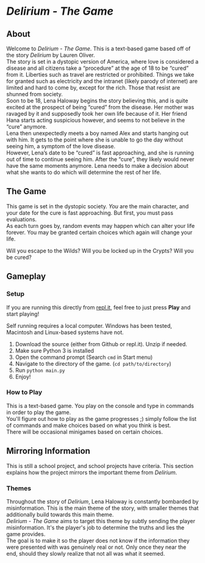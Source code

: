# *Delirium - The Game*

## About
Welcome to *Delirium - The Game*. This is a text-based game based off of the story *Delirium* by Lauren Oliver.  
The story is set in a dystopic version of America, where love is considered a disease  and all citizens take a “procedure” at the age of 18 to be “cured” from it. Liberties such as travel are restricted or prohibited. Things we take for granted such as electricity and the intranet (likely parody of internet) are limited and hard to come by, except for the rich. Those that resist are shunned from society.  
Soon to be 18, Lena Haloway begins the story believing this, and is quite excited at the prospect of being “cured” from the disease. Her mother was ravaged by it and supposedly took her own life because of it. Her friend Hana starts acting suspicious however, and seems to not believe in the “cure” anymore.  
Lena then unexpectedly meets a boy named Alex and starts hanging out with him. It gets to the point where she is unable to go the day without seeing him, a symptom of the love disease.  
However, Lena’s date to be “cured” is fast approaching, and she is running out of time to continue seeing him. After the “cure”, they likely would never have the same moments anymore. Lena needs to make a decision about what she wants to do which will determine the rest of her life.

## The Game
This game is set in the dystopic society. *You* are the main character, and your date for the cure is fast approaching. But first, you must pass evaluations.  
As each turn goes by, random events may happen which can alter your life forever. You may be granted certain choices which again will change your life.

Will you escape to the Wilds? Will you be locked up in the Crypts? Will you be cured?

## Gameplay
### Setup
If you are running this directly from [repl.it](https://replit.com), feel free to just press **Play** and start playing!

Self running requires a local computer. Windows has been tested, Macintosh and Linux-based systems have not.

1. Download the source (either from Github or repl.it). Unzip if needed.
2. Make sure Python 3 is installed
3. Open the command prompt (Search `cmd` in Start menu)
4. Navigate to the directory of the game. (`cd path/to/directory`)
5. Run `python main.py`
6. Enjoy!

### How to Play
This is a text-based game. You play on the console and type in commands in order to play the game.  
You'll figure out how to play as the game progresses ;) simply follow the list of commands and make choices based on what you think is best.  
There will be occasional minigames based on certain choices.

## Mirroring Information
This is still a school project, and school projects have criteria. This section explains how the project mirrors the important theme from *Delirium*.

### Themes
Throughout the story of *Delirium*, Lena Haloway is constantly bombarded by misinformation. This is the main theme of the story, with smaller themes that additionally build towards this main theme.  
*Delirium - The Game* aims to target this theme by subtly sending the player misinformation. It's the player's job to determine the truths and lies the game provides.  
The goal is to make it so the player does not know if the information they were presented with was genuinely real or not. Only once they near the end, should they slowly realize that not all was what it seemed.